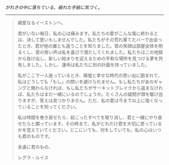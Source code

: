 _がれきの中に落ちている、破れた手紙に気づく。_

---

> 親愛なるイーストンへ、
>
> 君がいない毎日、私の心は痛みます。私たちの愛がこんな風に終わるとは、決して思いもしませんでした。私たちがその荒れ果てたバーで出会ったとき、君が他の誰とも違うことを知りました。君の笑顔は部屋全体を明るくし、君の笑い声は私を喜びで満たしてくれました。私たちはこの地獄から抜け出し、新しい始まりを迎えるための平和な場所を見つける夢を共有しました。しかし、運命は私たちに別の計画を持っていました。
>
> 私がここで一人座っているとき、廃墟と幸せな時代の思い出に囲まれて、私はどうしても「もし」の問いを避けられません。もし私たちがあのギャングと関わらなければ、もし私たちがサーキットブレイクから盗まなければ、私たちはまだ一緒にいるのでしょうか。たくさんの疑問が頭を駆け巡りますが、答えは見つかりません。ただ、私の愛は今まで以上に強くなっていることを知ってください。
>
> 私は時間を巻き戻せたら、起こったすべてを取り消し、君と一緒にやり直せたらと願っています。その時まで、私がどれだけ君を大切に思っているかを覚えていてください。どこにいても、何をしていても、私の心はいつも君のものです。
>
> 永遠に君のもの、
>
> レグラ・ルイス
